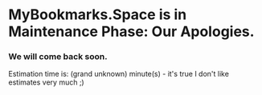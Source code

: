
# MyBookmarks.Space is in Maintenance Phase: Our Apologies.


### We will come back soon.

Estimation time is: (grand unknown) minute(s) - it's true I don't like estimates very much ;)
